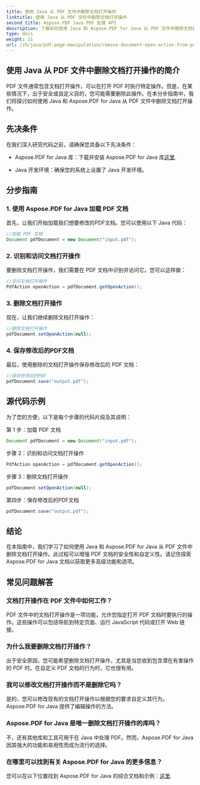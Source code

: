 ```yaml
---
title: 使用 Java 从 PDF 文件中删除文档打开操作
linktitle: 使用 Java 从 PDF 文件中删除文档打开操作
second_title: Aspose.PDF Java PDF 处理 API
description: 了解如何使用 Java 和 Aspose.PDF for Java 从 PDF 文件中删除文档打开操作。增强安全性和定制性。
type: docs
weight: 11
url: /zh/java/pdf-page-manipulation/remove-document-open-action-from-pdf-file-using-java/
---
```


## 使用 Java 从 PDF 文件中删除文档打开操作的简介

PDF 文件通常包含文档打开操作，可以在打开 PDF 时执行特定操作。但是，在某些情况下，出于安全或自定义目的，您可能需要删除此操作。在本分步指南中，我们将探讨如何使用 Java 和 Aspose.PDF for Java 从 PDF 文件中删除文档打开操作。

## 先决条件

在我们深入研究代码之前，请确保您具备以下先决条件：

-  Aspose.PDF for Java 库：下载并安装 Aspose.PDF for Java 库[这里](https://releases.aspose.com/pdf/java/).

- Java 开发环境：确保您的系统上设置了 Java 开发环境。

## 分步指南

### 1. 使用 Aspose.PDF for Java 加载 PDF 文档

首先，让我们开始加载我们想要修改的PDF文档。您可以使用以下 Java 代码：

```java
//加载 PDF 文档
Document pdfDocument = new Document("input.pdf");
```

### 2. 识别和访问文档打开操作

要删除文档打开操作，我们需要在 PDF 文档中识别并访问它。您可以这样做：

```java
//访问文档打开操作
PdfAction openAction = pdfDocument.getOpenAction();
```

### 3. 删除文档打开操作

现在，让我们继续删除文档打开操作：

```java
//删除文档打开操作
pdfDocument.setOpenAction(null);
```

### 4. 保存修改后的PDF文档

最后，使用删除的文档打开操作保存修改后的 PDF 文档：

```java
//保存修改后的PDF
pdfDocument.save("output.pdf");
```

## 源代码示例

为了您的方便，以下是每个步骤的代码片段及其说明：

第 1 步：加载 PDF 文档
```java
Document pdfDocument = new Document("input.pdf");
```

步骤 2：识别和访问文档打开操作
```java
PdfAction openAction = pdfDocument.getOpenAction();
```

步骤 3：删除文档打开操作
```java
pdfDocument.setOpenAction(null);
```

第四步：保存修改后的PDF文档
```java
pdfDocument.save("output.pdf");
```

## 结论

在本指南中，我们学习了如何使用 Java 和 Aspose.PDF for Java 从 PDF 文件中删除文档打开操作。此过程可以增强 PDF 文档的安全性和自定义性。请记住探索 Aspose.PDF for Java 文档以获取更多高级功能和选项。

## 常见问题解答

### 文档打开操作在 PDF 文件中如何工作？

PDF 文件中的文档打开操作是一项功能，允许您指定打开 PDF 文档时要执行的操作。这些操作可以包括导航到特定页面、运行 JavaScript 代码或打开 Web 链接。

### 为什么我要删除文档打开操作？

出于安全原因，您可能希望删除文档打开操作，尤其是当您收到包含潜在有害操作的 PDF 时。在自定义 PDF 文档的行为时，它也很有用。

### 我可以修改文档打开操作而不是删除它吗？

是的，您可以修改现有的文档打开操作以根据您的要求自定义其行为。 Aspose.PDF for Java 提供了编辑操作的方法。

### Aspose.PDF for Java 是唯一删除文档打开操作的库吗？

不，还有其他库和工具可用于在 Java 中处理 PDF。然而，Aspose.PDF for Java 因其强大的功能和易用性而成为流行的选择。

### 在哪里可以找到有关 Aspose.PDF for Java 的更多信息？

您可以在以下位置找到 Aspose.PDF for Java 的综合文档和示例：[这里](https://reference.aspose.com/pdf/java/).